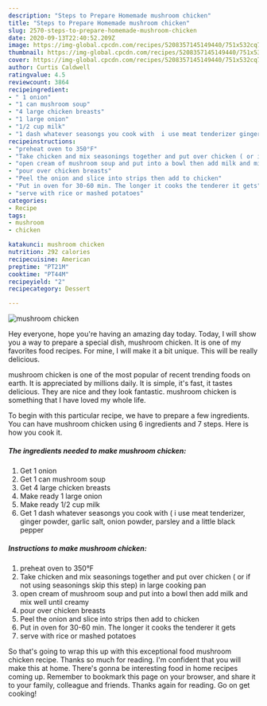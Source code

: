 ```yaml
---
description: "Steps to Prepare Homemade mushroom chicken"
title: "Steps to Prepare Homemade mushroom chicken"
slug: 2570-steps-to-prepare-homemade-mushroom-chicken
date: 2020-09-13T22:40:52.209Z
image: https://img-global.cpcdn.com/recipes/5208357145149440/751x532cq70/mushroom-chicken-recipe-main-photo.jpg
thumbnail: https://img-global.cpcdn.com/recipes/5208357145149440/751x532cq70/mushroom-chicken-recipe-main-photo.jpg
cover: https://img-global.cpcdn.com/recipes/5208357145149440/751x532cq70/mushroom-chicken-recipe-main-photo.jpg
author: Curtis Caldwell
ratingvalue: 4.5
reviewcount: 3864
recipeingredient:
- " 1 onion"
- "1 can mushroom soup"
- "4 large chicken breasts"
- "1 large onion"
- "1/2 cup milk"
- "1 dash whatever seasongs you cook with  i use meat tenderizer ginger powder garlic salt onion powder parsley and a little black pepper"
recipeinstructions:
- "preheat oven to 350°F"
- "Take chicken and mix seasonings together and put over chicken ( or if not using seasonings skip this step) in large cooking pan"
- "open cream of mushroom soup and put into a bowl then add milk and mix well until creamy"
- "pour over chicken breasts"
- "Peel the onion and slice into strips then add to chicken"
- "Put in oven for 30-60 min. The longer it cooks the tenderer it gets"
- "serve with rice or mashed potatoes"
categories:
- Recipe
tags:
- mushroom
- chicken

katakunci: mushroom chicken 
nutrition: 292 calories
recipecuisine: American
preptime: "PT21M"
cooktime: "PT44M"
recipeyield: "2"
recipecategory: Dessert

---
```



![mushroom chicken](https://img-global.cpcdn.com/recipes/5208357145149440/751x532cq70/mushroom-chicken-recipe-main-photo.jpg)

Hey everyone, hope you're having an amazing day today. Today, I will show you a way to prepare a special dish, mushroom chicken. It is one of my favorites food recipes. For mine, I will make it a bit unique. This will be really delicious.

mushroom chicken is one of the most popular of recent trending foods on earth. It is appreciated by millions daily. It is simple, it's fast, it tastes delicious. They are nice and they look fantastic. mushroom chicken is something that I have loved my whole life.




To begin with this particular recipe, we have to prepare a few ingredients. You can have mushroom chicken using 6 ingredients and 7 steps. Here is how you cook it.

<!--inarticleads1-->

##### The ingredients needed to make mushroom chicken:

1. Get  1 onion
1. Get 1 can mushroom soup
1. Get 4 large chicken breasts
1. Make ready 1 large onion
1. Make ready 1/2 cup milk
1. Get 1 dash whatever seasongs you cook with ( i use meat tenderizer, ginger powder, garlic salt, onion powder, parsley and a little black pepper




<!--inarticleads2-->

##### Instructions to make mushroom chicken:

1. preheat oven to 350°F
1. Take chicken and mix seasonings together and put over chicken ( or if not using seasonings skip this step) in large cooking pan
1. open cream of mushroom soup and put into a bowl then add milk and mix well until creamy
1. pour over chicken breasts
1. Peel the onion and slice into strips then add to chicken
1. Put in oven for 30-60 min. The longer it cooks the tenderer it gets
1. serve with rice or mashed potatoes




So that's going to wrap this up with this exceptional food mushroom chicken recipe. Thanks so much for reading. I'm confident that you will make this at home. There's gonna be interesting food in home recipes coming up. Remember to bookmark this page on your browser, and share it to your family, colleague and friends. Thanks again for reading. Go on get cooking!
